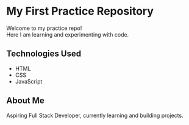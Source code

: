 # My First Practice Repository

Welcome to my practice repo!  
Here I am learning and experimenting with code.

## Technologies Used  
- HTML  
- CSS  
- JavaScript

## About Me  
Aspiring Full Stack Developer, currently learning and building projects.
